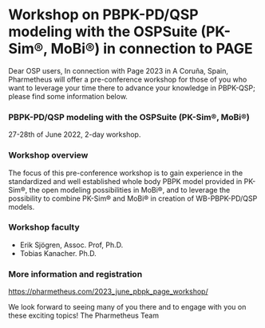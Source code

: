# Workshop on PBPK-PD/QSP modeling with the OSPSuite (PK-Sim®, MoBi®) in connection to PAGE
Dear OSP users,
In connection with Page 2023 in A Coruña, Spain, Pharmetheus will offer a pre-conference workshop for those of you who want to leverage your time there to advance your knowledge in PBPK-QSP; please find some information below.

### PBPK-PD/QSP modeling with the OSPSuite (PK-Sim®, MoBi®)

27-28th of June 2022, 2-day workshop. 


### Workshop overview
The focus of this pre-conference workshop is to gain experience in the standardized and well established whole body PBPK model provided in PK-Sim®, the open modeling possibilities in MoBi®,  and to leverage the possibility to combine  PK-Sim® and MoBi® in creation of WB-PBPK-PD/QSP models.


### Workshop faculty
* Erik Sjögren, Assoc. Prof, Ph.D.
* Tobias Kanacher. Ph.D.
### More information and registration
https://pharmetheus.com/2023_june_pbpk_page_workshop/
&nbsp;

We look forward to seeing many of you there and to engage with you on these exciting topics!
The Pharmetheus Team
